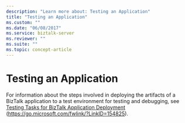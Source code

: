 ```yaml
---
description: "Learn more about: Testing an Application"
title: "Testing an Application"
ms.custom: ""
ms.date: "06/08/2017"
ms.service: biztalk-server
ms.reviewer: ""
ms.suite: ""
ms.topic: concept-article
---
```

# Testing an Application
For information about the steps involved in deploying the artifacts of a BizTalk application to a test environment for testing and debugging, see [Testing Tasks for BizTalk Application Deployment](../core/testing-tasks-for-biztalk-application-deployment.md) (https://go.microsoft.com/fwlink/?LinkID=154825).
